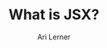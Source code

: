 ---
sections:
  - reactjs
link: 'https://www.fullstackreact.com/30-days-of-react/day-2/'
title: 'What is JSX?'
author: 'Ari Lerner'
publishedAt: 2016-08-01T00:00:00.000Z
type:
  - article
topics:
  - jsx
suggestedBy:
  - andreamangano
createdAt: 2018-03-12T22:18:04.657Z
reference: aHR0cHM6Ly93d3cuZnVsbHN0YWNrcmVhY3QuY29tLzMwLWRheXMtb2YtcmVhY3QvZGF5LTIv
slug: what-is-jsx-by-ari-lerner
---